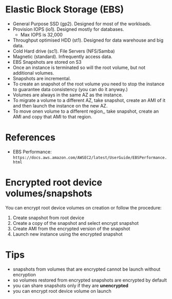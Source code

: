 # Elastic Block Storage (EBS)

- General Purpose SSD (gp2). Designed for most of the workloads.
- Provision IOPS (io1). Designed mostly for databases.
  - Max IOPS is 32,000
- Throughput optimised HDD (st1). Designed for data warehouse and big data.
- Cold Hard drive (sc1). File Servers (NFS/Samba)
- Magnetic (standard). Infrequently access data.
- EBS Snapshots are stored on S3
- Once an instance is terminated so will the root volume, but not additional volumes.
- Snapshots are incremental.
- To create an snapshot of the root volume you need to stop the instance to guarantee data consistency (you can do it anyway.)
- Volumes are always in the same AZ as the instance.
- To migrate a volume to a different AZ, take snapshot, create an AMI of it and then launch the instance on the new AZ.
- To move onen volume to a different region,, take snapshot, create an AMI and copy that AMI to that region.

# References
- EBS Performance: `https://docs.aws.amazon.com/AWSEC2/latest/UserGuide/EBSPerformance.html`

# Encrypted root device volumes/snapshots

You can encrypt root device volumes on creation or follow the procedure:

1. Create snapshot from root device
2. Create a copy of the snapshot and select encrypt snapshot
3. Create AMI from the encrypted version of the snapshot
4. Launch new instance using the encrypted snapshot


# Tips

- snapshots from volumes that are encrypted cannot be launch without encryption
- so volumes restored from encrypted snapshots are encrypted by default
- you can share snapshots only if they are **unencrypted**
- you can encrypt root device volume on launch
